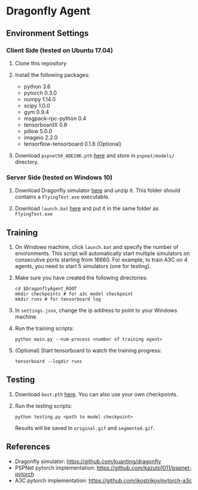 # Dragonfly Agent

## Environment Settings

### Client Side (tested on Ubuntu 17.04)

1. Clone this repository

2. Install the following packages:
    * python 3.6
    * pytorch 0.3.0
    * numpy 1.14.0
    * scipy 1.0.0
    * gym 0.9.4
    * msgpack-rpc-python 0.4
    * tensorboardX 0.8
    * pillow 5.0.0
    * imageio 2.2.0
    * tensorflow-tensorboard 0.1.6 (Optional)

3. Download `pspnet50_ADE20K.pth`
[here](https://drive.google.com/open?id=1lB-ABBLghNvhrZQ2ziAjypmRaMD-oFHw)
and store in `pspnet/models/` directory.

### Server Side (tested on Windows 10)

1. Download Dragonfly simulator
[here](https://drive.google.com/open?id=1idzBbvPZXj-lQab8H29p00hGiYootIet)
and unzip it.
This folder should contains a `FlyingTest.exe` executable.

2. Download `launch.bat`
[here](https://drive.google.com/open?id=1E0Ddf_Rho-qGiBffVmEPV_r80gErLXPa)
and put it in the same folder as `FlyingTest.exe`

## Training

1. On Windows machine, click `launch.bat` and specify the number of environments.
This script will automatically start multiple simulators on consecutive ports
starting from 16660.
For example, to train A3C on 4 agents, you need to start 5 simulators
(one for testing).

2. Make sure you have created the following directories:
    ```shell
    cd $DragonflyAgent_ROOT
    mkdir checkpoints # for a3c model checkpoint
    mkdir runs # for tensorboard log
    ```

3. In `settings.json`, change the ip address to point to your Windows machine.

4. Run the training scripts:
    ```shell
    python main.py --num-process <number of training agent> 
    ```

5. (Optional) Start tensorboard to watch the training progress:
    ```shell
    tensorboard --logdir runs
    ```

## Testing

1. Download `best.pth`
[here](https://drive.google.com/open?id=1TSENceE5d_tVDXunMctU5bRp3ytJiWpF).
You can also use your own checkpoints.

2. Run the testing scripts:
    ```shell
    python testing.py <path to model checkpoint>
    ```
   Results will be saved in `original.gif` and `segmented.gif`.

## References

* Dragonfly simulator: https://github.com/kuanting/dragonfly
* PSPNet pytorch implementation: https://github.com/kazuto1011/pspnet-pytorch
* A3C pytorch implementation: https://github.com/ikostrikov/pytorch-a3c
